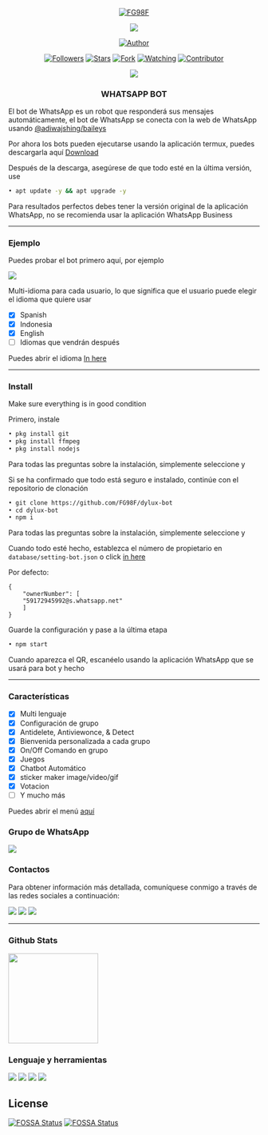 <p align="center">
<a href="https://github.com/FG98F"><img title="FG98F" src="https://img.shields.io/badge/github-FG98F-orange.svg?style=social&logo=github"></a>
</p>
<p align="center">
<img src="https://gpvc.arturio.dev/FG98F" />
<p/>
<p align="center">
<a href="https://github.com/FG98F"><img title="Author" src="https://img.shields.io/badge/DyLux Bot-black?style=for-the-badge&logo=whatsApp"></a>
<p/>
<p align="center">
<a href="https://github.com/FG98F/followers"><img title="Followers" src="https://img.shields.io/github/followers/FG98F?label=Followers&style=social"></a>
<a href="https://github.com/FG98F/dylux-bot/stargazers/"><img title="Stars" src="https://img.shields.io/github/stars/FG98F/dylux-bot?&style=social"></a>
<a href="https://github.com/FG98F/dylux-bot/network/members"><img title="Fork" src="https://img.shields.io/github/forks/FG98F/dylux-bot?style=social"></a>
<a href="https://github.com/FG98F/dylux-bot/watchers"><img title="Watching" src="https://img.shields.io/github/watchers/FG98F/dylux-bot?label=Watching&style=social"></a>
<a href="https://github.com/FG98F/dylux-bot/watchers"><img title="Contributor" src="https://img.shields.io/github/contributors/FG98F/dylux-bot?logo=github&style=social"></a>
</p>
<p align="center">
<a href="https://github.com/FG98F/dylux-bot"><img src="https://img.shields.io/github/Peso repositorio/FG98F/dylux-bot?label=Repo%20size&style=flat"></a>
</p>


<h3 align="center">WHATSAPP BOT</h3>

El bot de WhatsApp es un robot que responderá sus mensajes automáticamente, el bot de WhatsApp se conecta con la web de WhatsApp usando [@adiwajshing/baileys](https://github.com/adiwajshing/Baileys)

Por ahora los bots pueden ejecutarse usando la aplicación termux, puedes descargarla aquí [Download](https://play.google.com/store/apps/details?id=com.termux) 

Después de la descarga, asegúrese de que todo esté en la última versión, use
```bash 
• apt update -y && apt upgrade -y
```
Para resultados perfectos debes tener la versión original de la aplicación WhatsApp, no se recomienda usar la aplicación WhatsApp Business 

***

### Ejemplo 
Puedes probar el bot primero aquí, por ejemplo

<a href="https://chat.whatsapp.com/G5sXrkhJ0pb0Tu8nhWLaFK" target="blank"><img src="https://img.shields.io/badge/DyLux Bot-30302f?style=social&logo=whatsapp" /></a>

Multi-idioma para cada usuario, lo que significa que el usuario puede elegir el idioma que quiere usar

- [x] Spanish
- [x] Indonesia
- [x] English
- [ ] Idiomas que vendrán después

Puedes abrir el idioma  [In here](https://github.com/FG98F/dylux-bot/tree/main/language)
***

### Install
Make sure everything is in good condition

Primero, instale
```bash
• pkg install git
• pkg install ffmpeg
• pkg install nodejs
```

Para todas las preguntas sobre la instalación, simplemente seleccione y

Si se ha confirmado que todo está seguro e instalado, continúe con el repositorio de clonación
```bash
• git clone https://github.com/FG98F/dylux-bot
• cd dylux-bot
• npm i
```
Para todas las preguntas sobre la instalación, simplemente seleccione y

Cuando todo esté hecho, establezca el número de propietario en ```database/setting-bot.json``` o click [in here](https://github.com/FG98F/dylux-bot/blob/3c92f24ea3b01f9af3e736795c9ccea7d76279ea/database/setting-bot.json#L3)

Por defecto:
```
{
	"ownerNumber": [
	"59172945992@s.whatsapp.net"
	]
}
```
Guarde la configuración y pase a la última etapa
```bash
• npm start
```
Cuando aparezca el QR, escanéelo usando la aplicación WhatsApp que se usará para bot y hecho

***

### Características

- [x] Multi lenguaje 
- [x] Configuración de grupo
- [x] Antidelete, Antiviewonce, & Detect
- [x] Bienvenida personalizada a cada grupo
- [x] On/Off Comando en grupo
- [x] Juegos 
- [x] Chatbot Automático
- [x] sticker maker image/video/gif
- [x] Votacion 
- [ ] Y mucho más

Puedes abrir el menú [aquí](https://github.com/FG98F/dylux-bot/blob/main/functions/menu.js)

### Grupo de WhatsApp 

<p>
<a href="https://chat.whatsapp.com/G5sXrkhJ0pb0Tu8nhWLaFK" target="blank"><img src="https://img.shields.io/badge/DyLux Bot Group-30302f?style=social&logo=whatsapp" /></a>
</p>

### Contactos
Para obtener información más detallada, comuníquese conmigo a través de las redes sociales a continuación:

<p>
<a href="http://wa.me/59172945992" target="blank"><img src="https://img.shields.io/badge/Whatsapp-30302f?style=social&logo=whatsapp" /></a>
<a href="http://www.instagram.com/fg98._" target="blank"><img src="https://img.shields.io/badge/Instagram-30302f?style=social&logo=instagram" /></a>
<a href="https://www.facebook.com/fg98ff" target="blank"><img src="https://img.shields.io/badge/Facebook-30302f?style=social&logo=facebook" /></a>
</p>

***




### Github Stats

<img height="180em" src="https://github-readme-stats.vercel.app/api?username=FG98F&show_icons=true&hide_border=true&&count_private=true&include_all_commits=true" />


### Lenguaje y herramientas
<a href="https://github.com/FG98F"><img src="https://img.shields.io/badge/-JavaScript-eed718?style=flat&logo=javascript&logoColor=ffffff"></a>
<a href="https://github.com/FG98F"><img
src="https://img.shields.io/badge/-Node.js-3C873A?style=flat&logo=Node.js&logoColor=white"></a>
<a href="https://github.com/FG98F"><img src="http://img.shields.io/badge/-Git-F1502F?style=flat&logo=git&logoColor=FFFFFF"></a>
<a href="https://github.com/FG98F"><img src="http://img.shields.io/badge/-Github-000000?style=flat&logo=github&logoColor=FFFFFF"></a>


## License
[![FOSSA Status](https://app.fossa.com/api/projects/git%2Bgithub.com%2FFG98F%2Fdylux-bot.svg?type=small)](https://app.fossa.com/projects/git%2Bgithub.com%2FFG98F%2Fdylux-bot?ref=badge_small)
[![FOSSA Status](https://app.fossa.com/api/projects/git%2Bgithub.com%2FFG98F%2Fdylux-bot.svg?type=large)](https://app.fossa.com/projects/git%2Bgithub.com%2FFG98F%2Fdylux-bot?ref=badge_large)
 
